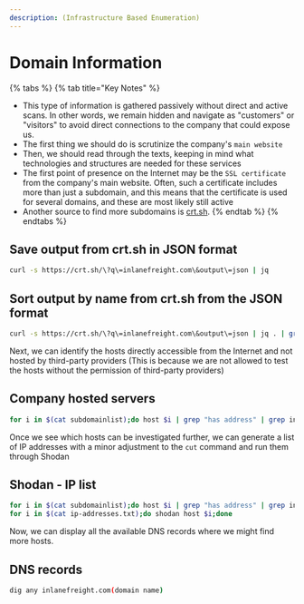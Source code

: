 ```yaml
---
description: (Infrastructure Based Enumeration)
---
```


# Domain Information

{% tabs %}
{% tab title="Key Notes" %}
* This type of information is gathered passively without direct and active scans. In other words, we remain hidden and navigate as "customers" or "visitors" to avoid direct connections to the company that could expose us.
* &#x20;The first thing we should do is scrutinize the company's `main website`
* Then, we should read through the texts, keeping in mind what technologies and structures are needed for these services
* The first point of presence on the Internet may be the `SSL certificate` from the company's main website. Often, such a certificate includes more than just a subdomain, and this means that the certificate is used for several domains, and these are most likely still active
* Another source to find more subdomains is [crt.sh](https://crt.sh/).
{% endtab %}
{% endtabs %}



## Save output from crt.sh in JSON format

```bash
curl -s https://crt.sh/\?q\=inlanefreight.com\&output\=json | jq
```

## Sort output by name from crt.sh from the JSON format

```bash
curl -s https://crt.sh/\?q\=inlanefreight.com\&output\=json | jq . | grep name | cut -d":" -f2 | grep -v "CN=" | cut -d'"' -f2 | awk '{gsub(/\\n/,"\n");}1;' | sort -u
```

Next, we can identify the hosts directly accessible from the Internet and not hosted by third-party providers (This is because we are not allowed to test the hosts without the permission of third-party providers)

## Company hosted servers

```bash
for i in $(cat subdomainlist);do host $i | grep "has address" | grep inlanefreight.com | cut -d" " -f1,4;done 
```

Once we see which hosts can be investigated further, we can generate a list of IP addresses with a minor adjustment to the `cut` command and run them through Shodan

## Shodan - IP list

```bash
for i in $(cat subdomainlist);do host $i | grep "has address" | grep inlanefreight.com | cut -d" " -f4 >> ip-addresses.txt;done
for i in $(cat ip-addresses.txt);do shodan host $i;done
```

Now, we can display all the available DNS records where we might find more hosts.

## DNS records

```bash
dig any inlanefreight.com(domain name)
```
